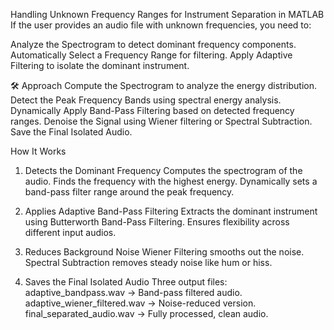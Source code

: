 Handling Unknown Frequency Ranges for Instrument Separation in MATLAB
If the user provides an audio file with unknown frequencies, you need to:

Analyze the Spectrogram to detect dominant frequency components.
Automatically Select a Frequency Range for filtering.
Apply Adaptive Filtering to isolate the dominant instrument.

🛠 Approach
Compute the Spectrogram to analyze the energy distribution.
Detect the Peak Frequency Bands using spectral energy analysis.
Dynamically Apply Band-Pass Filtering based on detected frequency ranges.
Denoise the Signal using Wiener filtering or Spectral Subtraction.
Save the Final Isolated Audio.


How It Works
1. Detects the Dominant Frequency
Computes the spectrogram of the audio.
Finds the frequency with the highest energy.
Dynamically sets a band-pass filter range around the peak frequency.


2. Applies Adaptive Band-Pass Filtering
Extracts the dominant instrument using Butterworth Band-Pass Filtering.
Ensures flexibility across different input audios.

3. Reduces Background Noise
Wiener Filtering smooths out the noise.
Spectral Subtraction removes steady noise like hum or hiss.

4. Saves the Final Isolated Audio
Three output files:
adaptive_bandpass.wav → Band-pass filtered audio.
adaptive_wiener_filtered.wav → Noise-reduced version.
final_separated_audio.wav → Fully processed, clean audio.
